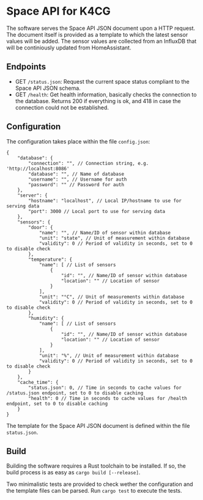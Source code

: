 # Space API for K4CG

The software serves the Space API JSON document upon a HTTP request.
The document itself is provided as a template to which the latest sensor values will be added.
The sensor values are collected from an InfluxDB that will be continiously updated from HomeAssistant.


## Endpoints

- GET `/status.json`: Request the current space status compliant to the Space API JSON schema.
- GET `/health`: Get health information, basically checks the connection to the database. Returns 200 if everything is ok, and 418 in case the connection could not be established.


## Configuration

The configuration takes place within the file `config.json`:

```json5
{
    "database": {
        "connection": "", // Connection string, e.g. 'http://localhost:8086'
        "database": "", // Name of database
        "username": "", // Username for auth
        "password": "" // Password for auth
    },
    "server": {
        "hostname": "localhost", // Local IP/hostname to use for serving data
        "port": 3000 // Local port to use for serving data
    },
    "sensors": {
        "door": {
            "name": "", // Name/ID of sensor within database
            "unit": "state", // Unit of measurement within database
            "validity": 0 // Period of validity in seconds, set to 0 to disable check
        },
        "temperature": {
            "name": [ // List of sensors
                {
                    "id": "", // Name/ID of sensor within database
                    "location": "" // Location of sensor
                }
            ],
            "unit": "°C", // Unit of measurements within database
            "validity": 0 // Period of validity in seconds, set to 0 to disable check
        },
        "humidity": {
            "name": [ // List of sensors
                {
                    "id": "", // Name/ID of sensor within database
                    "location": "" // Location of sensor
                }
            ],
            "unit": "%", // Unit of measurement within database
            "validity": 0 // Period of validity in seconds, set to 0 to disable check
        }
    },
    "cache_time": {
        "status.json": 0, // Time in seconds to cache values for /status.json endpoint, set to 0 to disable caching
        "health": 0 // Time in seconds to cache values for /health endpoint, set to 0 to disable caching
    }
}
```

The template for the Space API JSON document is defined within the file `status.json`.


## Build

Building the software requires a Rust toolchain to be installed.
If so, the build process is as easy as `cargo build [--release]`.

Two minimalistic tests are provided to check wether the configuration and the template files can be parsed.
Run `cargo test` to execute the tests.
